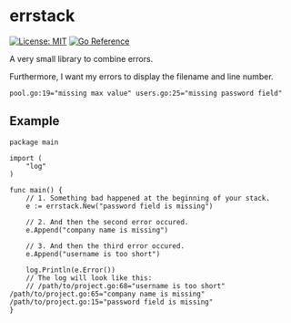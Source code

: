 # errstack

[![License: MIT](https://img.shields.io/badge/License-MIT-yellow.svg)](https://github.com/didip/errstack/blob/main/LICENSE)
[![Go Reference](https://pkg.go.dev/badge/github.com/didip/errstack.svg)](https://pkg.go.dev/github.com/didip/errstack)

A very small library to combine errors.

Furthermore, I want my errors to display the filename and line number.

```
pool.go:19="missing max value" users.go:25="missing password field"
```

## Example

```
package main

import (
    "log"
)

func main() {
    // 1. Something bad happened at the beginning of your stack.
    e := errstack.New("password field is missing")

    // 2. And then the second error occured.
    e.Append("company name is missing")

    // 3. And then the third error occured.
    e.Append("username is too short")

    log.Println(e.Error())
    // The log will look like this:
    // /path/to/project.go:68="username is too short" /path/to/project.go:65="company name is missing" /path/to/project.go:15="password field is missing"
}
```